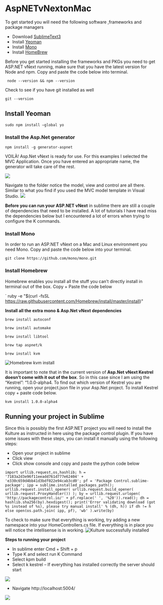 AspNETvNextonMac
================
To get started you will need the following software ,frameworks and package managers 
* Download [SublimeText3](http://www.sublimetext.com/3)
* Install [Yeoman](http://yeoman.io)
* Install  [Mono](http://www.mono-project.com)
* Install [HomeBrew](http://brew.sh) 

Before you get started installing the frameworks and PKGs you need to get ASP.NET vNext running, make sure that you have the latest version for Node and npm. Copy and paste the code below into terminal.

` node --version && npm --version`

Check to see if you have git installed as well 

`git --version`

## Install Yeoman 
`sudo npm install —global yo`

### Install the Asp.Net generator 
`npm install -g generator-aspnet`

VOILÀ! Asp.Net vNext is ready for use. For this examples I selected the  MVC Application. Once you have entered an appropriate name, the generator will take care of the rest.

![](http://marianaggaga.azurewebsites.net/wp-content/uploads/2014/11/Entername.png)

Navigate to the folder  notice the  model, view and control are all there.  Similar to what you find if you used the MVC model template in Visual Studio.
![](http://marianaggaga.azurewebsites.net/wp-content/uploads/2014/11/MVCModeliscreated.png)

**Before you can run your ASP.NET vNext** in sublime there are still a couple of dependencies  that need to be installed.  A lot of tutorials I have read miss the  dependencies below but I encountered a lot of errors  when trying to configure the K commands.

### Install Mono
In order to run  an ASP.NET vNext on a Mac and Linux environment you need Mono. Copy and paste the code below into your terminal.

`git clone https://github.com/mono/mono.git`

### Install Homebrew
Homebrew enables you install all the stuff you can’t directly install in terminal out of the box.  Copy + Paste the code below

` ruby -e "$(curl -fsSL https://raw.githubusercontent.com/Homebrew/install/master/install)"

**Install all the extra mono & Asp.Net vNext dependencies**

`brew install autoconf`

`brew install automake`

`brew install libtool`

`brew tap aspnet/k`

`brew install kvm`

![Homebrew  kvm install](http://marianaggaga.azurewebsites.net/wp-content/uploads/2014/11/InstallingKVM.png)

It is important to note that in the current version of **Asp.Net vNext Kestrel doesn’t come with it out of the box**. So  in this case since I am  using the “Kestrel”: “1.0.0-alpha4. To find out which version of  Kestrel you are running, open your project.json file in your Asp.Net project.  To install Kestrel copy + paste code below.

`kvm install 1.0.0-alpha4`

## Running your project in Sublime

Since this is possibly the first ASP.NET project you will need to install the Kulture  as instructed in here using the package control plugin. If you have some issues with these steps, you can install it manually using the following steps:

* Open your project in sublime
* Click view
* Click show console and copy and paste the python code below 

`import urllib.request,os,hashlib; h = '7183a2d3e96f11eeadd761d777e62404' + 'e330c659d4bb41d3bdf022e94cab3cd0'; pf = 'Package Control.sublime-package'; ipp = sublime.installed_packages_path(); urllib.request.install_opener( urllib.request.build_opener( urllib.request.ProxyHandler()) ); by = urllib.request.urlopen( 'http://packagecontrol.io/' + pf.replace(' ', '%20')).read(); dh = hashlib.sha256(by).hexdigest(); print('Error validating download (got %s instead of %s), please try manual install' % (dh, h)) if dh != h else open(os.path.join( ipp, pf), 'wb' ).write(by)`

To check to make sure that everything is working, try adding a new namespace into your HomeControllers.cs file.  If everything is in place you will notice the intellisense is in working.
![Kulture successfully installed](http://marianaggaga.azurewebsites.net/wp-content/uploads/2014/11/intellsense.png)

**Steps to running your project**

* In sublime enter Cmd + Shift + p
* Type K and  select run K Command
* Select kpm build
* Select k kestrel – If everything has installed correctly the server  should start

![](http://marianaggaga.azurewebsites.net/wp-content/uploads/2014/11/Running-the-localhost-server.png)

* Navigate  http://localhost:5004/

![](http://marianaggaga.azurewebsites.net/wp-content/uploads/2014/11/ASPNET.png)


